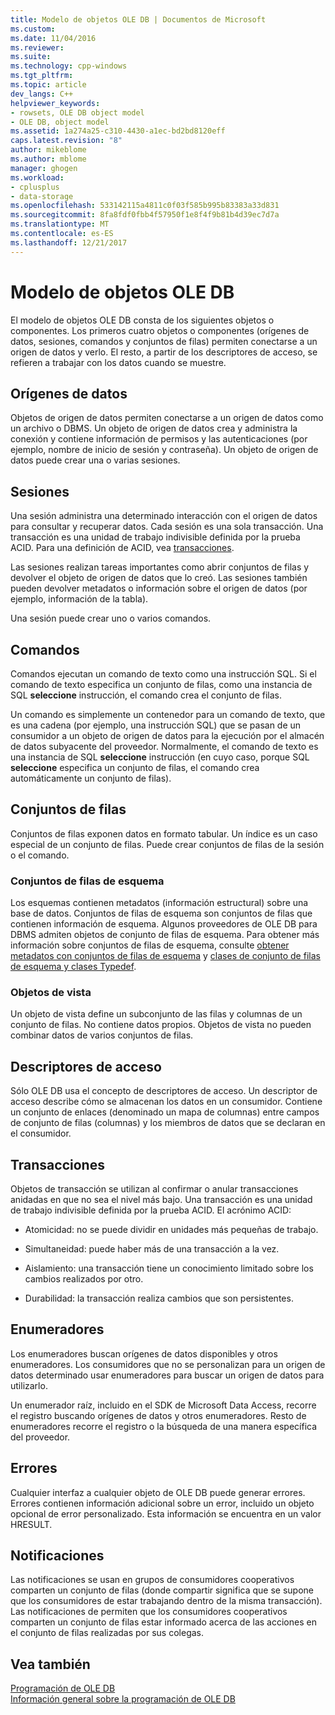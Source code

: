 ```yaml
---
title: Modelo de objetos OLE DB | Documentos de Microsoft
ms.custom: 
ms.date: 11/04/2016
ms.reviewer: 
ms.suite: 
ms.technology: cpp-windows
ms.tgt_pltfrm: 
ms.topic: article
dev_langs: C++
helpviewer_keywords:
- rowsets, OLE DB object model
- OLE DB, object model
ms.assetid: 1a274a25-c310-4430-a1ec-bd2bd8120eff
caps.latest.revision: "8"
author: mikeblome
ms.author: mblome
manager: ghogen
ms.workload:
- cplusplus
- data-storage
ms.openlocfilehash: 533142115a4811c0f03f585b995b83383a33d831
ms.sourcegitcommit: 8fa8fdf0fbb4f57950f1e8f4f9b81b4d39ec7d7a
ms.translationtype: MT
ms.contentlocale: es-ES
ms.lasthandoff: 12/21/2017
---
```

# <a name="ole-db-object-model"></a>Modelo de objetos OLE DB
El modelo de objetos OLE DB consta de los siguientes objetos o componentes. Los primeros cuatro objetos o componentes (orígenes de datos, sesiones, comandos y conjuntos de filas) permiten conectarse a un origen de datos y verlo. El resto, a partir de los descriptores de acceso, se refieren a trabajar con los datos cuando se muestre.  
  
## <a name="data-sources"></a>Orígenes de datos  
 Objetos de origen de datos permiten conectarse a un origen de datos como un archivo o DBMS. Un objeto de origen de datos crea y administra la conexión y contiene información de permisos y las autenticaciones (por ejemplo, nombre de inicio de sesión y contraseña). Un objeto de origen de datos puede crear una o varias sesiones.  
  
## <a name="sessions"></a>Sesiones  
 Una sesión administra una determinado interacción con el origen de datos para consultar y recuperar datos. Cada sesión es una sola transacción. Una transacción es una unidad de trabajo indivisible definida por la prueba ACID. Para una definición de ACID, vea [transacciones](#vcconoledbcomponents_transactions).  
  
 Las sesiones realizan tareas importantes como abrir conjuntos de filas y devolver el objeto de origen de datos que lo creó. Las sesiones también pueden devolver metadatos o información sobre el origen de datos (por ejemplo, información de la tabla).  
  
 Una sesión puede crear uno o varios comandos.  
  
## <a name="commands"></a>Comandos  
 Comandos ejecutan un comando de texto como una instrucción SQL. Si el comando de texto especifica un conjunto de filas, como una instancia de SQL **seleccione** instrucción, el comando crea el conjunto de filas.  
  
 Un comando es simplemente un contenedor para un comando de texto, que es una cadena (por ejemplo, una instrucción SQL) que se pasan de un consumidor a un objeto de origen de datos para la ejecución por el almacén de datos subyacente del proveedor. Normalmente, el comando de texto es una instancia de SQL **seleccione** instrucción (en cuyo caso, porque SQL **seleccione** especifica un conjunto de filas, el comando crea automáticamente un conjunto de filas).  
  
## <a name="rowsets"></a>Conjuntos de filas  
 Conjuntos de filas exponen datos en formato tabular. Un índice es un caso especial de un conjunto de filas. Puede crear conjuntos de filas de la sesión o el comando.  
  
### <a name="schema-rowsets"></a>Conjuntos de filas de esquema  
 Los esquemas contienen metadatos (información estructural) sobre una base de datos. Conjuntos de filas de esquema son conjuntos de filas que contienen información de esquema. Algunos proveedores de OLE DB para DBMS admiten objetos de conjunto de filas de esquema. Para obtener más información sobre conjuntos de filas de esquema, consulte [obtener metadatos con conjuntos de filas de esquema](../../data/oledb/obtaining-metadata-with-schema-rowsets.md) y [clases de conjunto de filas de esquema y clases Typedef](../../data/oledb/schema-rowset-classes-and-typedef-classes.md).  
  
### <a name="view-objects"></a>Objetos de vista  
 Un objeto de vista define un subconjunto de las filas y columnas de un conjunto de filas. No contiene datos propios. Objetos de vista no pueden combinar datos de varios conjuntos de filas.  
  
## <a name="accessors"></a>Descriptores de acceso  
 Sólo OLE DB usa el concepto de descriptores de acceso. Un descriptor de acceso describe cómo se almacenan los datos en un consumidor. Contiene un conjunto de enlaces (denominado un mapa de columnas) entre campos de conjunto de filas (columnas) y los miembros de datos que se declaran en el consumidor.  
  
##  <a name="vcconoledbcomponents_transactions"></a>Transacciones  
 Objetos de transacción se utilizan al confirmar o anular transacciones anidadas en que no sea el nivel más bajo. Una transacción es una unidad de trabajo indivisible definida por la prueba ACID. El acrónimo ACID:  
  
-   Atomicidad: no se puede dividir en unidades más pequeñas de trabajo.  
  
-   Simultaneidad: puede haber más de una transacción a la vez.  
  
-   Aislamiento: una transacción tiene un conocimiento limitado sobre los cambios realizados por otro.  
  
-   Durabilidad: la transacción realiza cambios que son persistentes.  
  
## <a name="enumerators"></a>Enumeradores  
 Los enumeradores buscan orígenes de datos disponibles y otros enumeradores. Los consumidores que no se personalizan para un origen de datos determinado usar enumeradores para buscar un origen de datos para utilizarlo.  
  
 Un enumerador raíz, incluido en el SDK de Microsoft Data Access, recorre el registro buscando orígenes de datos y otros enumeradores. Resto de enumeradores recorre el registro o la búsqueda de una manera específica del proveedor.  
  
## <a name="errors"></a>Errores  
 Cualquier interfaz a cualquier objeto de OLE DB puede generar errores. Errores contienen información adicional sobre un error, incluido un objeto opcional de error personalizado. Esta información se encuentra en un valor HRESULT.  
  
## <a name="notifications"></a>Notificaciones  
 Las notificaciones se usan en grupos de consumidores cooperativos comparten un conjunto de filas (donde compartir significa que se supone que los consumidores de estar trabajando dentro de la misma transacción). Las notificaciones de permiten que los consumidores cooperativos comparten un conjunto de filas estar informado acerca de las acciones en el conjunto de filas realizadas por sus colegas.  
  
## <a name="see-also"></a>Vea también  
 [Programación de OLE DB](../../data/oledb/ole-db-programming.md)   
 [Información general sobre la programación de OLE DB](../../data/oledb/ole-db-programming-overview.md)